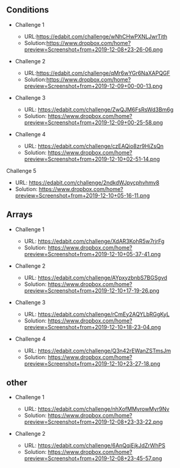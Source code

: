 ## Conditions

* Challenge 1
  * URL:https://edabit.com/challenge/wNhCHwPXNLJwrTith
  * Solution:https://www.dropbox.com/home?preview=Screenshot+from+2019-12-08+23-26-06.png

* Challenge 2
  * URL:https://edabit.com/challenge/qMr6wYGr6NaXAPQGF
  * Solution:https://www.dropbox.com/home?preview=Screenshot+from+2019-12-09+00-00-13.png

* Challenge 3
  * URL: https://edabit.com/challenge/ZwQJM6FsRsWd3Bm6g
  * Solution: https://www.dropbox.com/home?preview=Screenshot+from+2019-12-09+00-25-58.png

* Challenge 4
  * URL: https://edabit.com/challenge/czEAQio8zr9HjZsQn
  * Solution: https://www.dropbox.com/home?preview=Screenshot+from+2019-12-10+02-51-14.png

Challenge 5
  * URL: https://edabit.com/challenge/2ndkdWJpycphvhmv8
  * Solution: https://www.dropbox.com/home?preview=Screenshot+from+2019-12-10+05-16-11.png


## Arrays

* Challenge 1
  * URL: https://edabit.com/challenge/XdAR3KohR5w7rjrFg
  * Solution: https://www.dropbox.com/home?preview=Screenshot+from+2019-12-10+05-37-41.png

* Challenge 2
  * URL: https://edabit.com/challenge/AYpxyzbnbS7BGSgvd
  * Solution: https://www.dropbox.com/home?preview=Screenshot+from+2019-12-10+17-19-26.png

* Challenge 3
  * URL: https://edabit.com/challenge/rCmEy2AQYLbRGgKyL
  * Solution: https://www.dropbox.com/home?preview=Screenshot+from+2019-12-10+18-23-04.png

* Challenge 4
  * URL: https://edabit.com/challenge/Q3n42rEWanZSTmsJm
  * Solution: https://www.dropbox.com/home?preview=Screenshot+from+2019-12-10+23-27-18.png


## other

* Challenge 1
  * URL: https://edabit.com/challenge/nhXofMMyrowMyr9Nv
  * Solution: https://www.dropbox.com/home?preview=Screenshot+from+2019-12-08+23-33-22.png

* Challenge 2
  * URL: https://edabit.com/challenge/6AnQqiEjkJdZrWhPS
  * Solution: https://www.dropbox.com/home?preview=Screenshot+from+2019-12-08+23-45-57.png
